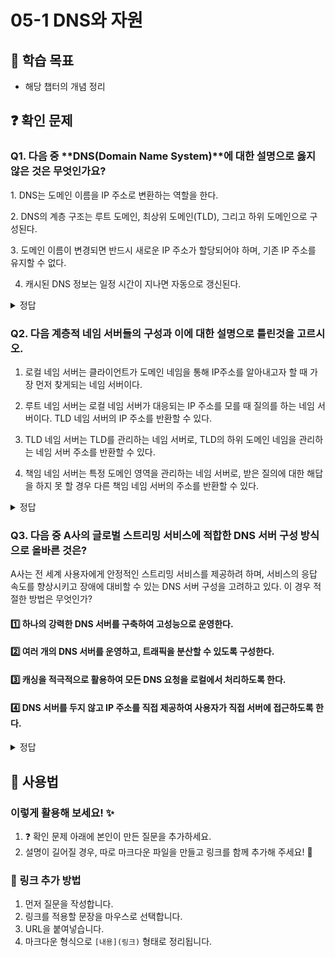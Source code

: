 # 05-1 DNS와 자원

## 📌 학습 목표
- 해당 챕터의 개념 정리

## ❓ 확인 문제

### Q1. 다음 중 **DNS(Domain Name System)**에 대한 설명으로 옳지 않은 것은 무엇인가요?

1️. DNS는 도메인 이름을 IP 주소로 변환하는 역할을 한다.

2️. DNS의 계층 구조는 루트 도메인, 최상위 도메인(TLD), 그리고 하위 도메인으로 구성된다.

3️. 도메인 이름이 변경되면 반드시 새로운 IP 주소가 할당되어야 하며, 기존 IP 주소를 유지할 수 없다.

4. 캐시된 DNS 정보는 일정 시간이 지나면 자동으로 갱신된다.

<details>
<summary>정답</summary>

**3. 도메인 이름이 변경되면 반드시 새로운 IP 주소가 할당되어야 하며, 기존 IP 주소를 유지할 수 없다. X**   
  - 도메인 이름이 변경되더라도 기존 IP 주소를 유지할 수도 있다.
  - DNS 설정을 변경하면 도메인과 특정 IP 주소 간의 매핑을 변경할 수 있다.

**[해설]**

**1. DNS는 도메인 이름을 IP 주소로 변환하는 역할을 한다. O**   
  -  사용자가 도메인(예: google.com)을 입력하면, DNS가 해당 도메인에 대응하는 IP 주소를 찾아 연결한다.


**2. DNS의 계층 구조는 루트 도메인, 최상위 도메인(TLD), 그리고 하위 도메인으로 구성된다. O**   
  - 예를 들어 www.example.com에서 .com은 최상위 도메인(TLD), example은 도메인 이름, www는 하위 도메인이다.
  

**4. 캐시된 DNS 정보는 일정 시간이 지나면 자동으로 갱신된다.  O** 
  - TTL(Time To Live) 값에 따라 일정 시간이 지나면 DNS 캐시는 자동으로 갱신된다.
  
---
</details> 

### Q2. 다음 계층적 네임 서버들의 구성과 이에 대한 설명으로 틀린것을 고르시오.

1. 로컬 네임 서버는 클라이언트가 도메인 네임을 통해 IP주소를 알아내고자 할 때 가장 먼저 찾게되는 네임 서버이다.

2. 루트 네임 서버는 로컬 네임 서버가 대응되는 IP 주소를 모를 때 질의를 하는 네임 서버이다. TLD 네임 서버의 IP 주소를 반환할 수 있다.

3. TLD 네임 서버는 TLD를 관리하는 네임 서버로, TLD의 하위 도메인 네임을 관리하는 네임 서버 주소를 반환할 수 있다.

4. 책임 네임 서버는 특정 도메인 영역을 관리하는 네임 서버로, 받은 질의에 대한 해답을 하지 못 할 경우 다른 책임 네임 서버의 주소를 반환할 수 있다.

<details>
<summary>정답</summary>

#### 4. 책임 네임 서버는 특정 도메인 영역을 관리하는 네임 서버로, 받은 질의에 대한 해답을 하지 못 할 경우 다른 책임 네임 서버의 주소를 반환할 수 있다.

**[해설]**
- 책임 네임 서버는 질의를 다른 네임 서버로 떠넘기지 않고, 곧바로 답한다.

</details>


### **Q3. 다음 중 A사의 글로벌 스트리밍 서비스에 적합한 DNS 서버 구성 방식으로 올바른 것은?**  

A사는 전 세계 사용자에게 안정적인 스트리밍 서비스를 제공하려 하며, 서비스의 응답 속도를 향상시키고 장애에 대비할 수 있는 DNS 서버 구성을 고려하고 있다. 이 경우 적절한 방법은 무엇인가?  

#### 1️⃣ 하나의 강력한 DNS 서버를 구축하여 고성능으로 운영한다.  
#### 2️⃣ 여러 개의 DNS 서버를 운영하고, 트래픽을 분산할 수 있도록 구성한다.  
#### 3️⃣ 캐싱을 적극적으로 활용하여 모든 DNS 요청을 로컬에서 처리하도록 한다.  
#### 4️⃣ DNS 서버를 두지 않고 IP 주소를 직접 제공하여 사용자가 직접 서버에 접근하도록 한다.  

<details>  
<summary>정답</summary>  

**정답: 2️⃣ 여러 개의 DNS 서버를 운영하고, 트래픽을 분산할 수 있도록 구성한다.**  

- 글로벌 스트리밍 서비스는 전 세계적으로 분산된 사용자에게 빠르고 안정적인 응답을 제공해야 한다.  
- 여러 개의 DNS 서버를 운영하면 장애 발생 시 특정 서버에 대한 의존도를 줄이고, 부하를 효율적으로 분산할 수 있다.  
- 지연 시간 단축과 서비스 연속성 확보가 가능하여, 가용성을 유지할 수 있다.  
- 글로벌 스트리밍 서비스에서는 여러 개의 DNS 서버를 운영하여 부하를 분산하고, 가용성을 높이는 것이 최적의 선택이다.  


---

1️⃣ 하나의 강력한 DNS 서버를 구축하여 고성능으로 운영한다.  
- 단일 DNS 서버를 운영하는 것은 단일 장애점을 초래할 수 있다.  
   - 단일 장애점이란 하나의 구성 요소에서 문제가 발생할 경우 전체 서비스 제공에 문제가 생기는 것을 의미한다.  
- DNS 요청이 특정 서버로 집중되면 성능 저하 및 장애 발생 시 전체 서비스가 중단될 가능성이 높아진다.  
- 글로벌 서비스에서는 여러 지역에 분산된 서버 운영이 필수적이다.  

3️⃣ 캐싱을 적극적으로 활용하여 모든 DNS 요청을 로컬에서 처리하도록 한다.  
- DNS 캐싱은 요청 속도를 높이는 데 유용하지만, 최신 정보를 즉시 반영하지 못하는 문제가 발생할 수 있다.  
- 캐시된 정보가 만료되거나 변경될 경우, 여전히 최신 IP 주소를 조회하기 위해 원본 DNS 서버에 의존해야 한다.  
- 캐싱만으로 DNS 서버의 부하를 완전히 제거할 수는 없다.  

4️⃣ DNS 서버를 두지 않고 IP 주소를 직접 제공하여 사용자가 직접 서버에 접근하도록 한다.  
- IP 주소를 직접 제공하면 도메인 기반 로드 밸런싱, 가용성 확보, 유연한 인프라 운영이 어렵다.  
- 서비스 IP가 변경될 경우, 사용자가 직접 변경된 IP를 입력해야 하는 불편함이 발생한다.  
- CDN 및 클라우드 기반 로드 밸런싱과의 연동이 불가능해져 성능과 가용성이 크게 저하된다.  

</details>

## 📝 사용법  
### 이렇게 활용해 보세요! ✨  
1. ❓ 확인 문제 아래에 본인이 만든 질문을 추가하세요.  
2. 설명이 길어질 경우, 따로 마크다운 파일을 만들고 링크를 함께 추가해 주세요! 🔗  

### 🔗 링크 추가 방법  
1. 먼저 질문을 작성합니다.  
2. 링크를 적용할 문장을 마우스로 선택합니다.  
3. URL을 붙여넣습니다.  
4. 마크다운 형식으로 `[내용](링크)` 형태로 정리됩니다.  
